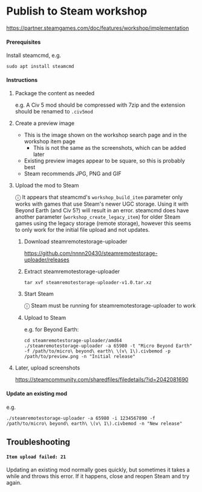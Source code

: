 # Publish to Steam workshop

https://partner.steamgames.com/doc/features/workshop/implementation

#### Prerequisites

Install steamcmd, e.g.

```
sudo apt install steamcmd
```

#### Instructions

1. Package the content as needed

   e.g. A Civ 5 mod should be compressed with 7zip and the extension should be renamed to `.civ5mod`

1. Create a preview image

   - This is the image shown on the workshop search page and in the workshop item page
     - This is not the same as the screenshots, which can be added later
   - Existing preview images appear to be square, so this is probably best
   - Steam recommends JPG, PNG and GIF

1. Upload the mod to Steam

   ⓘ It appears that steamcmd's `workshop_build_item` parameter only works with games that use Steam's newer UGC storage. Using it with Beyond Earth (and Civ 5?) will result in an error. steamcmd does have another parameter (`workshop_create_legacy_item`) for older Steam games using the legacy storage (remote storage), however this seems to only work for the initial file upload and not updates.

   1. Download steamremotestorage-uploader

      https://github.com/nnnn20430/steamremotestorage-uploader/releases

   1. Extract steamremotestorage-uploader

      ```
      tar xvf steamremotestorage-uploader-v1.0.tar.xz
      ```

   1. Start Steam

      ⓘ Steam must be running for steamremotestorage-uploader to work

   1. Upload to Steam

      e.g. for Beyond Earth:

      ```
      cd steamremotestorage-uploader/amd64
      ./steamremotestorage-uploader -a 65980 -t "Micro Beyond Earth" -f /path/to/micro\ beyond\ earth\ \(v\ 1\).civbemod -p /path/to/preview.png -n "Initial release"
      ```

1. Later, upload screenshots

   https://steamcommunity.com/sharedfiles/filedetails/?id=2042081690

#### Update an existing mod

e.g.

```
./steamremotestorage-uploader -a 65980 -i 1234567890 -f /path/to/micro\ beyond\ earth\ \(v\ 1\).civbemod -n "New release"
```

## Troubleshooting

#### `Item upload failed: 21`

Updating an existing mod normally goes quickly, but sometimes it takes a while and throws this error. If it happens, close and reopen Steam and try again.
